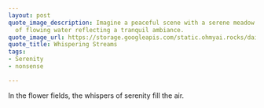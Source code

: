 ```yaml
---
layout: post
quote_image_description: Imagine a peaceful scene with a serene meadow and soft sounds
  of flowing water reflecting a tranquil ambiance.
quote_image_url: https://storage.googleapis.com/static.ohmyai.rocks/daily/2023-11-26.jpg
quote_title: Whispering Streams
tags:
- Serenity
- nonsense

---
```


In the flower fields, the whispers of serenity fill the air.
